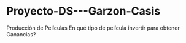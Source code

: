 # Proyecto-DS---Garzon-Casis
Producción de Películas
En qué tipo de película invertir para obtener Ganancias?
